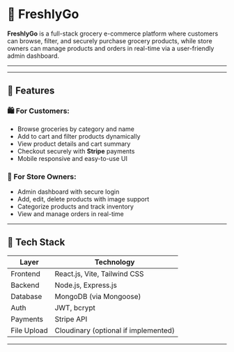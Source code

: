 # 🛒 FreshlyGo

**FreshlyGo** is a full-stack grocery e-commerce platform where customers can browse, filter, and securely purchase grocery products, while store owners can manage products and orders in real-time via a user-friendly admin dashboard.

---


---

## 📌 Features

### 🛍️ For Customers:
- Browse groceries by category and name
- Add to cart and filter products dynamically
- View product details and cart summary
- Checkout securely with **Stripe** payments
- Mobile responsive and easy-to-use UI

### 🛒 For Store Owners:
- Admin dashboard with secure login
- Add, edit, delete products with image support
- Categorize products and track inventory
- View and manage orders in real-time

---

## 🧰 Tech Stack

| Layer       | Technology                                     |
|-------------|------------------------------------------------|
| Frontend    | React.js, Vite, Tailwind CSS                   |
| Backend     | Node.js, Express.js                            |
| Database    | MongoDB (via Mongoose)                         |
| Auth        | JWT, bcrypt                                    |
| Payments    | Stripe API                                     |
| File Upload | Cloudinary (optional if implemented)           |

---


